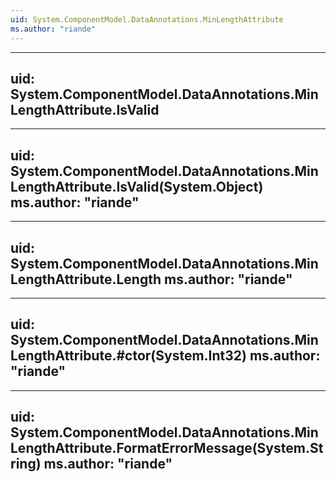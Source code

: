 ```yaml
---
uid: System.ComponentModel.DataAnnotations.MinLengthAttribute
ms.author: "riande"
---
```


---
uid: System.ComponentModel.DataAnnotations.MinLengthAttribute.IsValid
---

---
uid: System.ComponentModel.DataAnnotations.MinLengthAttribute.IsValid(System.Object)
ms.author: "riande"
---

---
uid: System.ComponentModel.DataAnnotations.MinLengthAttribute.Length
ms.author: "riande"
---

---
uid: System.ComponentModel.DataAnnotations.MinLengthAttribute.#ctor(System.Int32)
ms.author: "riande"
---

---
uid: System.ComponentModel.DataAnnotations.MinLengthAttribute.FormatErrorMessage(System.String)
ms.author: "riande"
---
